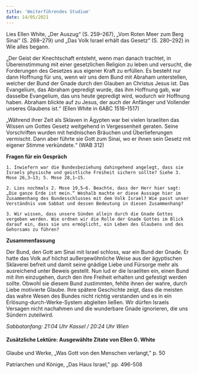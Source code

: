 ```yaml
---
title: 'Weiterführendes Studium'
date: 14/05/2021
---
```


Lies Ellen White, „Der Auszug“ (S. 259–267), „Vom Roten Meer zum Berg Sinai“ (S. 268–279) und „Das Volk Israel erhält das Gesetz“ (S. 280–292) in Wie alles begann.

„Der Geist der Knechtschaft entsteht, wenn man danach trachtet, in Übereinstimmung mit einer gesetzlichen Religion zu leben und versucht, die Forderungen des Gesetzes aus eigener Kraft zu erfüllen. Es besteht nur dann Hoffnung für uns, wenn wir uns dem Bund mit Abraham unterstellen, welcher der Bund der Gnade durch den Glauben an Christus Jesus ist. Das Evangelium, das Abraham gepredigt wurde, das ihm Hoffnung gab, war dasselbe Evangelium, das uns heute gepredigt wird, wodurch wir Hoffnung haben. Abraham blickte auf zu Jesus, der auch der Anfänger und Vollender unseres Glaubens ist.“ (Ellen White in 6ABC 1516–1517)

„Während ihrer Zeit als Sklaven in Ägypten war bei vielen Israeliten das Wissen um Gottes Gesetz weitgehend in Vergessenheit geraten. Seine Vorschriften wurden mit heidnischen Bräuchen und Überlieferungen vermischt. Dann aber führte sie Gott zum Sinai, wo er ihnen sein Gesetz mit eigener Stimme verkündete.“ (WAB 312)

**Fragen für ein Gespräch**

`1. Inwiefern war die Bundesbeziehung dahingehend angelegt, dass sie Israels physische und geistliche Freiheit sichern sollte? Siehe 3. Mose 26,3–13; 5. Mose 28,1–15.`

`2. Lies nochmals 2. Mose 19,5–6. Beachte, dass der Herr hier sagt: „Die ganze Erde ist mein.“ Weshalb machte er diese Aussage hier im Zusammenhang des Bundesschlusses mit dem Volk Israel? Wie passt unser Verständnis vom Sabbat und dessen Bedeutung in diesen Zusammenhang?`

`3. Wir wissen, dass unsere Sünden allein durch die Gnade Gottes vergeben werden. Wie ordnen wir die Rolle der Gnade Gottes im Blick darauf ein, dass sie uns ermöglicht, ein Leben des Glaubens und des Gehorsams zu führen?`

**Zusammenfassung**

Der Bund, den Gott am Sinai mit Israel schloss, war ein Bund der Gnade. Er hatte das Volk auf höchst außergewöhnliche Weise aus der ägyptischen Sklaverei befreit und damit seine gnädige Liebe und Fürsorge mehr als ausreichend unter Beweis gestellt. Nun lud er die Israeliten ein, einen Bund mit ihm einzugehen, durch den ihre Freiheit erhalten und gefestigt werden sollte. Obwohl sie diesem Bund zustimmten, fehlte ihnen der wahre, durch Liebe motivierte Glaube. Ihre spätere Geschichte zeigt, dass die meisten das wahre Wesen des Bundes nicht richtig verstanden und es in ein Erlösung-durch-Werke-System abgleiten ließen. Wir dürfen Israels Versagen nicht nachahmen und die wunderbare Gnade ignorieren, die uns Sündern zuteilwird.

_Sabbatanfang: 21:04 Uhr Kassel / 20:24 Uhr Wien_

#### Zusätzliche Lektüre: Ausgewählte Zitate von Ellen G. White

Glaube und Werke, „Was Gott von den Menschen verlangt," p. 50

Patriarchen und Könige, „Das Haus Israel," pp. 496-508